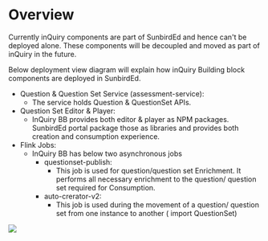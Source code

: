 # Overview

Currently inQuiry components are part of SunbirdEd and hence can't be deployed alone. These components will be decoupled and moved as part of inQuiry in the future.&#x20;

Below deployment view diagram will explain how inQuiry Building block components are deployed in SunbirdEd.&#x20;

* Question & Question Set Service (assessment-service):
  * The service holds Question & QuestionSet APIs.
* Question Set Editor & Player:&#x20;
  * InQuiry BB provides both editor & player as  NPM packages. SunbirdEd portal package those as libraries and provides both creation and consumption experience.
* Flink Jobs:
  * InQuiry BB has below two asynchronous jobs&#x20;
    * questionset-publish:
      * This job is used for question/question set Enrichment. It performs all necessary enrichment to the question/ question set required for Consumption.
    * auto-crerator-v2:
      * This job is used during the movement of a question/ question set from one instance to another ( import QuestionSet)

![](../.gitbook/assets/inQuiry\_Deployemnt\_View.png)
